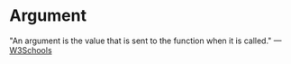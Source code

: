 # Argument

"An argument is the value that is sent to the function when it is called." —[W3Schools](https://www.w3schools.com/python/python_functions.asp)